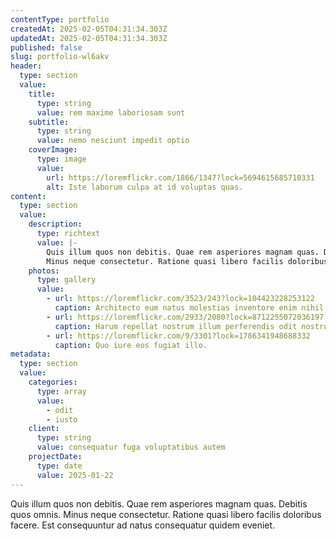 ```yaml
---
contentType: portfolio
createdAt: 2025-02-05T04:31:34.303Z
updatedAt: 2025-02-05T04:31:34.303Z
published: false
slug: portfolio-wl6akv
header:
  type: section
  value:
    title:
      type: string
      value: rem maxime laboriosam sunt
    subtitle:
      type: string
      value: nemo nesciunt impedit optio
    coverImage:
      type: image
      value:
        url: https://loremflickr.com/1866/1347?lock=5694615685710331
        alt: Iste laborum culpa at id voluptas quas.
content:
  type: section
  value:
    description:
      type: richtext
      value: |-
        Quis illum quos non debitis. Quae rem asperiores magnam quas. Debitis quos omnis.
        Minus neque consectetur. Ratione quasi libero facilis doloribus facere. Est consequuntur ad natus consequatur quidem eveniet.
    photos:
      type: gallery
      value:
        - url: https://loremflickr.com/3523/243?lock=104423228253122
          caption: Architecto eum natus molestias inventore enim nihil earum.
        - url: https://loremflickr.com/2933/2080?lock=8712255072036197
          caption: Harum repellat nostrum illum perferendis odit nostrum temporibus doloremque.
        - url: https://loremflickr.com/9/3301?lock=1786341948688332
          caption: Quo iure eos fugiat illo.
metadata:
  type: section
  value:
    categories:
      type: array
      value:
        - odit
        - iusto
    client:
      type: string
      value: consequatur fuga voluptatibus autem
    projectDate:
      type: date
      value: 2025-01-22
---
```


Quis illum quos non debitis. Quae rem asperiores magnam quas. Debitis quos omnis.
Minus neque consectetur. Ratione quasi libero facilis doloribus facere. Est consequuntur ad natus consequatur quidem eveniet.